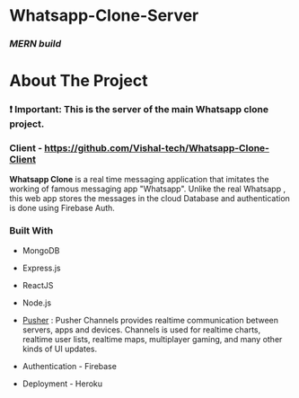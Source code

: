 # Whatsapp-Clone-Server
### _**MERN build**_

<!-- ABOUT THE PROJECT -->
# About The Project
### **❗ Important**: This is the server of the main Whatsapp clone project.

### Client - https://github.com/Vishal-tech/Whatsapp-Clone-Client

**Whatsapp Clone** is a real time messaging application that imitates the working of famous messaging app "Whatsapp". Unlike the real Whatsapp , this web app stores the messages in the cloud Database and authentication is done using Firebase Auth.


### Built With

* MongoDB
* Express.js
* ReactJS
* Node.js
* [Pusher](https://www.npmjs.com/package/pusher) :
  Pusher Channels provides realtime communication between servers, apps and devices. Channels is used for realtime charts, realtime user lists, realtime maps, multiplayer gaming, and many other kinds of UI updates.

* Authentication - Firebase
* Deployment - Heroku
